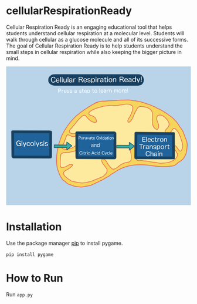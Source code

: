# cellularRespirationReady

Cellular Respiration Ready is an engaging educational tool that helps students understand cellular respiration at a molecular level. Students will walk through cellular as a glucose molecule and all of its successive forms. The goal of Cellular Respiration Ready is to help students understand the small steps in cellular respiration while also keeping the bigger picture in mind.

![readme img](./images/home.png)

# Installation
Use the package manager [pip](https://pip.pypa.io/en/stable/) to install pygame.

```bash
pip install pygame
```
# How to Run
Run ```app.py```
